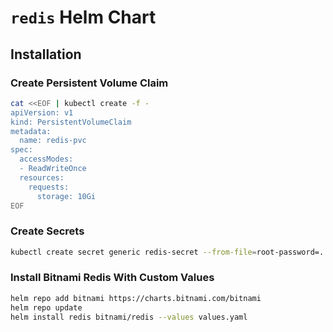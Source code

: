 # `redis` Helm Chart

## Installation

### Create Persistent Volume Claim

```bash
cat <<EOF | kubectl create -f -
apiVersion: v1
kind: PersistentVolumeClaim
metadata:
  name: redis-pvc
spec:
  accessModes:
  - ReadWriteOnce
  resources:
    requests:
      storage: 10Gi
EOF
```


### Create Secrets

```bash
kubectl create secret generic redis-secret --from-file=root-password=../../.credentials/redis-root-password
```


### Install Bitnami Redis With Custom Values

```bash
helm repo add bitnami https://charts.bitnami.com/bitnami
helm repo update
helm install redis bitnami/redis --values values.yaml
```
